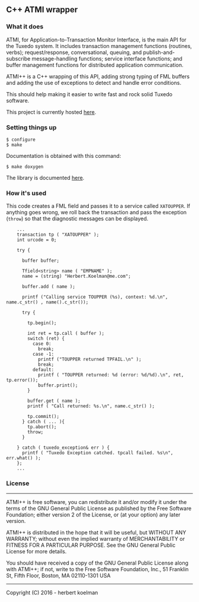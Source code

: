 ## C++ ATMI wrapper

### What it does

ATMI, for Application-to-Transaction Monitor Interface, is the main API for the Tuxedo system. It includes transaction 
management functions (routines, verbs); request/response, conversational, queuing, and publish-and-subscribe message-handling
functions; service interface functions; and buffer management functions for distributed application communication.

ATMI++ is a C++ wrapping of this API,  adding strong typing of FML buffers and adding the use of exceptions to detect and handle error conditions. 

This should help making it easier to write fast and rock solid Tuxedo software.

This project is currently hosted <a href="http://herbertkoelman.github.com/cpp-atmi">here</a>.

### Setting things up

    $ configure
    $ make

Documentation is obtained with this command:

    $ make doxygen

The library is documented [here](http://herbertkoelman.github.io/cpp-atmi/doc/html/).

###  How it's used

This code creates a FML field and passes it to a service called `XATOUPPER`. If anything goes wrong, we roll back the transaction and pass the exception (`throw`) so that the diagnostic messages can be displayed.

        ...
        transaction tp ( "XATOUPPER" );
        int urcode = 0;

        try {

          buffer buffer;

          Tfield<string> name ( "EMPNAME" );
          name = (string) "Herbert.Koelman@me.com";

          buffer.add ( name );

          printf ("Calling service TOUPPER (%s), context: %d.\n", name.c_str() , name().c_str());

          try {

            tp.begin();

            int ret = tp.call ( buffer );
            switch (ret) {
              case 0:
                break;
              case -1:
                printf ("TOUPPER returned TPFAIL.\n" );
                break;
              default:
                printf ( "TOUPPER returned: %d (error: %d/%d).\n", ret, tp.error());
                buffer.print();
            }

            buffer.get ( name );
            printf ( "Call returned: %s.\n", name.c_str() );

            tp.commit();
          } catch ( ... ){
            tp.abort();
            throw;
          }

        } catch ( tuxedo_exception& err ) {
          printf ( "Tuxedo Exception catched. tpcall failed. %s\n", err.what() ); 
        };
        ...

### License

-------------------------------------------------------------------

 ATMI++ is free software, you can redistribute it and/or modify
 it under the terms of the GNU General Public License as published by
 the Free Software Foundation; either version 2 of the License, or
 (at your option) any later version.

 ATMI++ is distributed in the hope that it will be useful,
 but WITHOUT ANY WARRANTY; without even the implied warranty of
 MERCHANTABILITY or FITNESS FOR A PARTICULAR PURPOSE.  See the
 GNU General Public License for more details.

 You should have received a copy of the GNU General Public License
 along with ATMI++; if not, write to the Free Software
 Foundation, Inc., 51 Franklin St, Fifth Floor,
 Boston, MA  02110-1301  USA

-------------------------------------------------------------------
Copyright (C) 2016 - herbert koelman

